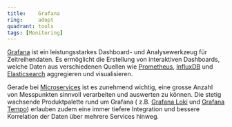 ```yaml
---
title:    Grafana  
ring:     adopt  
quadrant: tools
tags: [Monitoring]
---
```


[Grafana][grafana] ist ein leistungsstarkes Dashboard- und Analysewerkzeug für Zeitreihendaten. Es ermöglicht die
Erstellung von interaktiven Dashboards, welche Daten aus verschiedenen Quellen wie [Prometheus][prometheus],
[InfluxDB][influxdb] und [Elasticsearch][elasticsearch] aggregieren und visualisieren.

Gerade bei [Microservices][microservices] ist es zunehmend wichtig, eine grosse Anzahl von Messpunkten sinnvoll
verarbeiten und auswerten zu können. Die stetig wachsende Produktpalette rund um Grafana (
z.B. [Grafana Loki][grafana-loki] und [Grafana Tempo][grafana-tempo]) erlauben zudem eine immer tiefere Integration und
bessere Korrelation der Daten über mehrere Services hinweg.

[grafana]: https://grafana.com/grafana/
[prometheus]: https://prometheus.io
[influxdb]: https://www.influxdata.com
[elasticsearch]: https://www.elastic.co
[microservices]: /concepts-and-methods/microservice-architektur
[grafana-loki]: https://grafana.com/oss/loki/
[grafana-tempo]: https://grafana.com/traces/
